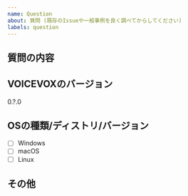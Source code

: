 ```yaml
---
name: Question
about: 質問 (既存のIssueや一般事例を良く調べてからしてください)
labels: question
---
```


## 質問の内容

<!-- ここに記載してください -->

## VOICEVOXのバージョン

0.?.0

<!-- "ヘルプ" → "アップデート情報" で確認できます -->

## OSの種類/ディストリ/バージョン

<!-- チェックするには [ ] を [x] に変更してください -->

- [ ] Windows
- [ ] macOS
- [ ] Linux

<!--
なるべく詳しく書いてください 記述例:
*   Windows 10 Pro 64bit (10.0.10586)
*   macOS Sierra
*   Linux fedora 23 64bit
*   Others
-->

## その他

<!-- 関連して何か気がついたこと、気になることがあればココに書いてください -->

